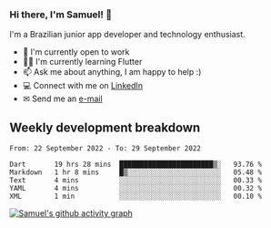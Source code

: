 ### Hi there, I'm Samuel! 👋

I'm a Brazilian junior app developer and technology enthusiast.

- 🏢 I'm currently open to work
- 👨‍💻 I'm currently learning Flutter
- 📫 Ask me about anything, I am happy to help :)
- 💻 Connect with me on [LinkedIn](https://www.linkedin.com/in/samuel-s-marques/)
- ✉ Send me an [e-mail](mailto:samuel.s.marques@protonmail.com)

## Weekly development breakdown
<!--START_SECTION:waka-->

```text
From: 22 September 2022 - To: 29 September 2022

Dart       19 hrs 28 mins  ███████████████████████▒░   93.76 %
Markdown   1 hr 8 mins     █▒░░░░░░░░░░░░░░░░░░░░░░░   05.48 %
Text       4 mins          ░░░░░░░░░░░░░░░░░░░░░░░░░   00.33 %
YAML       4 mins          ░░░░░░░░░░░░░░░░░░░░░░░░░   00.32 %
XML        1 min           ░░░░░░░░░░░░░░░░░░░░░░░░░   00.10 %
```

<!--END_SECTION:waka-->

[![Samuel's github activity graph](https://activity-graph.herokuapp.com/graph?username=samuel-s-marques&theme=react-dark)](https://github.com/samuel-s-marques)
